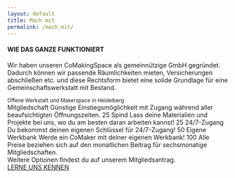 ```yaml
---
layout: default
title: Mach mit
permalink: /mach_mit/
---
```


<link rel="stylesheet" href="/assets/css/join_us.css">


<div class="first_paragraph">
<h4>WIE DAS GANZE FUNKTIONIERT</h4>
<p>
Wir haben unseren CoMakingSpace als gemeinnützige GmbH gegründet. Dadurch können wir passende Räumlichkeiten mieten, Versicherungen abschließen etc. und diese Rechtsform bietet eine solide Grundlage für eine Gemeinschaftswerkstatt mit Bestand.
</p>
<small>Offene Werkstatt und Makerspace in Heidelberg</small>
</div>
 <div class="membership-blocks">
<membership-block rounded="top" color="#9bbbbb" imgsrc="/assets/images/general-tools.png">
<span slot="header">Mitgliedschaft</span>
<span slot="text">Günstige Einstiegsmöglichkeit mit Zugang während aller beaufsichtigten Öffnungszeiten.</span>
<span slot="price">25</span>
</membership-block>
<membership-block color="#cadfdf" plus="true" imgsrc="/assets/images/locker.png">
<span slot="header">Spind</span>
<span slot="text">Lass deine Materialien und Projekte bei uns, wo du am besten daran arbeiten kannst!</span>
<span slot="price">25</span>
</membership-block>
<membership-block color="#e3edee" plus="true" imgsrc="/assets/images/key.png">
<span slot="header">24/7-Zugang</span>
<span slot="text">Du bekommst deinen eigenen Schlüssel für 24/7-Zugang!</span>
<span slot="price">50</span>
</membership-block>
<membership-block color="#cadfdf" plus="true" imgsrc="/assets/images/bench.png">
<span slot="header">Eigene Werkbank</span>
<span slot="text">Werde ein CoMaker mit deiner eigenen Werkbank!</span>
<span slot="price">100</span>
</membership-block>
 <membership-block color="#9bbbbb" plus="true" rounded="bottom">
<span slot="header"></span>
<span slot="text">
Alle Preise beziehen sich auf den monatlichen Beitrag für sechsmonatige Mitgliedschaften.
<br>
Weitere Optionen findest du auf unserem Mitgliedsantrag.
</span>
<span slot="price"></span>
</membership-block>
 </div>
 <btn-link href="Kontakt">
<a class="pure-button" href="/contact.html">
LERNE UNS KENNEN
</a>
</btn-link>

<script type="module" src="/assets/js/index.js"></script>
